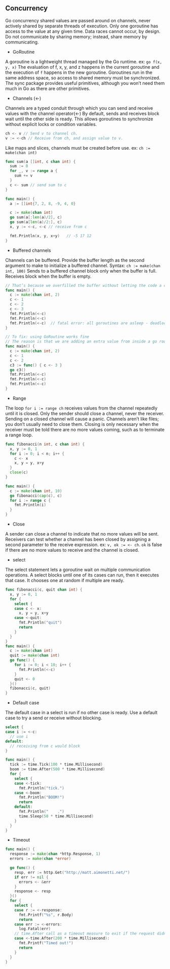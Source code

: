 
## Concurrency

Go concurrency shared values are passed around on channels, never actively shared by separate threads of execution. Only one goroutine has access to the value at any given time. Data races cannot occur, by design.
Do not communicate by sharing memory; instead, share memory by communicating.

- GoRoutine

A goroutine is a lightweight thread managed by the Go runtime. ex: `go f(x, y, x)`
The evaluation of f, x, y, and z happens in the current goroutine and the execution of `f` happens in the new goroutine.
Goroutines run in the same address space, so access to shared memory must be synchronized. The sync package provides useful primitives, although you won’t need them much in Go as there are other primitives.

- Channels (<-)

Channels are a typed conduit through which you can send and receive values with the channel operator(<-)
By default, sends and receives block wait until the other side is ready. This allows goroutines to synchronize without explicit locks or condition variables.

```go
ch <- v // Send v to channel ch.
v := <-ch // Receive from ch, and assign value to v.
```

Like maps and slices, channels must be created before use. ex: `ch := make(chan int)`

```go
func sum(a []int, c chan int) {
  sum := 0
  for _, v := range a {
    sum += v
  }
  c <- sum // send sum to c
}

func main() {
  a := []int{7, 2, 8, -9, 4, 0}

  c := make(chan int)
  go sum(a[:len(a)/2], c)
  go sum(a[len(a)/2:], c)
  x, y := <-c, <-c // receive from c

  fmt.Println(x, y, x+y)   // -5 17 12
}
```

- Buffered channels

Channels can be buffered. Provide the buffer length as the second argument to make to initialize a buffered channel.
Syntax: `ch := make(chan int, 100)`
Sends to a buffered channel block only when the buffer is full. Receives block when the buffer is empty.

```go
// That’s because we overfilled the buffer without letting the code a chance to read/remove a value from the channel.
func main() {
  c := make(chan int, 2)
  c <- 1
  c <- 2
  c <- 3
  fmt.Println(<-c)
  fmt.Println(<-c)
  fmt.Println(<-c)  // fatal error: all goroutines are asleep - deadlock!
}

// To fix: using GoRoutine works fine
// The reason is that we are adding an extra value from inside a go routine, so our code doesn’t block the main thread. The goroutine is being called before the channel is being emptied, but that is fine, the goroutine will wait until the channel is available. We then read a first value from the channel, which frees a spot and our goroutine can push its value to the channel.
func main() {
  c := make(chan int, 2)
  c <- 1
  c <- 2
  c3 := func() { c <- 3 }
  go c3()
  fmt.Println(<-c)
  fmt.Println(<-c)
  fmt.Println(<-c)
}
```

- Range

The loop `for i := range ch` receives values from the channel repeatedly until it is closed.
Only the sender should close a channel, never the receiver. Sending on a closed channel will cause a panic.
Channels aren’t like files; you don’t usually need to close them. Closing is only necessary when the receiver must be told there are no more values coming, such as to terminate a range loop.

```go
func fibonacci(n int, c chan int) {
  x, y := 0, 1
  for i := 0; i < n; i++ {
    c <- x
    x, y = y, x+y
  }
  close(c)
}

func main() {
  c := make(chan int, 10)
  go fibonacci(cap(c), c)
  for i := range c {
    fmt.Println(i)
  }
}
```

- Close

A sender can close a channel to indicate that no more values will be sent. Receivers can test whether a channel has been closed by assigning a second parameter to the receive expression. ex: `v, ok := <- ch`. `ok` is false if there are no more values to receive and the channel is closed.

- select

The select statement lets a goroutine wait on multiple communication operations.
A select blocks until one of its cases can run, then it executes that case. It chooses one at random if multiple are ready.

```go
func fibonacci(c, quit chan int) {
  x, y := 0, 1
  for {
    select {
    case c <- x:
      x, y = y, x+y
    case <-quit:
      fmt.Println("quit")
      return
    }
  }
}
func main() {
  c := make(chan int)
  quit := make(chan int)
  go func() {
    for i := 0; i < 10; i++ {
      fmt.Println(<-c)
    }
    quit <- 0
  }()
  fibonacci(c, quit)
}
```

- Default case

The default case in a select is run if no other case is ready. Use a default case to try a send or receive without blocking.

```go
select {
case i := <-c:
  // use i
default:
  // receiving from c would block
}
```

```go
func main() {
  tick := time.Tick(100 * time.Millisecond)
  boom := time.After(500 * time.Millisecond)
  for {
    select {
    case <-tick:
      fmt.Println("tick.")
    case <-boom:
      fmt.Println("BOOM!")
      return
    default:
      fmt.Println("    .")
      time.Sleep(50 * time.Millisecond)
    }
  }
}
```

- Timeout

```go
func main() {
  response := make(chan *http.Response, 1)
  errors := make(chan *error)

  go func() {
    resp, err := http.Get("http://matt.aimonetti.net/")
    if err != nil {
      errors <- &err
    }
    response <- resp
  }()
  for {
    select {
    case r := <-response:
      fmt.Printf("%s", r.Body)
      return
    case err := <-errors:
      log.Fatal(err)
    // time.After call as a timeout measure to exit if the request didn’t give a response within 200ms.
    case <-time.After(200 * time.Millisecond):
      fmt.Printf("Timed out!")
      return
    }
  }
}
```
